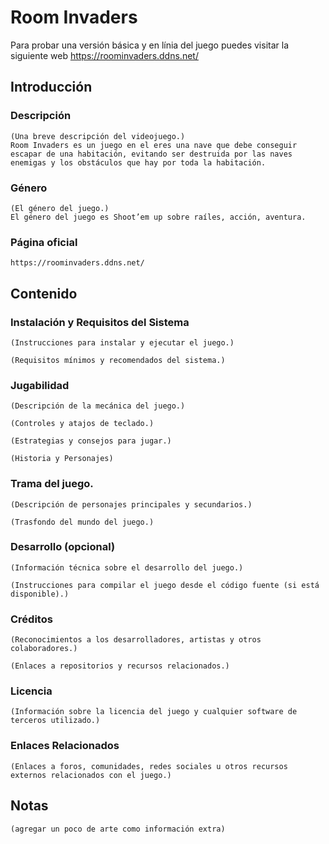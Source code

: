 # Room Invaders

Para probar una versión básica y en línia del juego puedes visitar la siguiente web https://roominvaders.ddns.net/

## Introducción
### Descripción
    (Una breve descripción del videojuego.)
    Room Invaders es un juego en el eres una nave que debe conseguir escapar de una habitación, evitando ser destruida por las naves enemigas y los obstáculos que hay por toda la habitación.
### Género
    (El género del juego.)
    El género del juego es Shoot’em up sobre raíles, acción, aventura.
### Página oficial
    https://roominvaders.ddns.net/
## Contenido
### Instalación y Requisitos del Sistema
    (Instrucciones para instalar y ejecutar el juego.)
    
    (Requisitos mínimos y recomendados del sistema.)
    
### Jugabilidad
    (Descripción de la mecánica del juego.)
    
    (Controles y atajos de teclado.)
    
    (Estrategias y consejos para jugar.)
    
    (Historia y Personajes)
    
### Trama del juego.
    (Descripción de personajes principales y secundarios.)
    
    (Trasfondo del mundo del juego.)
    
### Desarrollo (opcional)
    (Información técnica sobre el desarrollo del juego.)
    
    (Instrucciones para compilar el juego desde el código fuente (si está disponible).)
    
### Créditos
    (Reconocimientos a los desarrolladores, artistas y otros colaboradores.)

    (Enlaces a repositorios y recursos relacionados.)

### Licencia
    (Información sobre la licencia del juego y cualquier software de terceros utilizado.)
    
### Enlaces Relacionados
    (Enlaces a foros, comunidades, redes sociales u otros recursos externos relacionados con el juego.)
    

## Notas
    (agregar un poco de arte como información extra)
